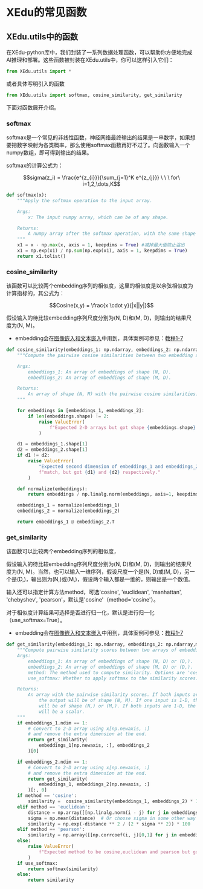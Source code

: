 # XEdu的常见函数

## XEdu.utils中的函数
在XEdu-python库中，我们封装了一系列数据处理函数，可以帮助你方便地完成AI推理和部署。这些函数被封装在XEdu.utils中，你可以这样引入它们：
```python
from XEdu.utils import *
```
或者具体写明引入的函数
```python
from XEdu.utils import softmax, cosine_similarity, get_similarity
```
下面对函数展开介绍。
### softmax
softmax是一个常见的非线性函数，神经网络最终输出的结果是一串数字，如果想要把数字映射为各类概率，那么使用softmax函数再好不过了。向函数输入一个numpy数组，即可得到输出的结果。

softmax的计算公式为：
```math
sigma(z_i) = \frac{e^{z_{i}}}{\sum_{j=1}^K e^{z_{j}}} \ \ \ for\ i=1,2,\dots,K
```
```python
def softmax(x):
    """Apply the softmax operation to the input array.

    Args:
        x: The input numpy array, which can be of any shape.

    Returns:
        A numpy array after the softmax operation, with the same shape as the input array. Each element is between 0 and 1, and the sum of all elements in the same row is 1.
    """
    x1 = x - np.max(x, axis = 1, keepdims = True) #减掉最大值防止溢出    
    x1 = np.exp(x1) / np.sum(np.exp(x1), axis = 1, keepdims = True)
    return x1.tolist()
```

### cosine_similarity
该函数可以比较两个embedding序列的相似度，这里的相似度是以余弦相似度为计算指标的，其公式为：
```math
Cosine(x,y) = \frac{x \cdot y}{|x||y|}
```

假设输入的待比较embedding序列尺度分别为(N, D)和(M, D)，则输出的结果尺度为(N, M)。

- embedding会在[图像嵌入和文本嵌入](https://xedu.readthedocs.io/zh/master/xedu_hub/introduction.html#id84)中用到，具体案例可参见：[教程1-7](https://www.openinnolab.org.cn/pjlab/project?id=65518e1ae79a38197e449843&sc=62f33550bf4f550f3e926cf2#public)

```python
def cosine_similarity(embeddings_1: np.ndarray, embeddings_2: np.ndarray) -> np.ndarray:
    """Compute the pairwise cosine similarities between two embedding arrays.

    Args:
        embeddings_1: An array of embeddings of shape (N, D).
        embeddings_2: An array of embeddings of shape (M, D).

    Returns:
        An array of shape (N, M) with the pairwise cosine similarities.
    """

    for embeddings in [embeddings_1, embeddings_2]:
        if len(embeddings.shape) != 2:
            raise ValueError(
                f"Expected 2-D arrays but got shape {embeddings.shape}."
            )

    d1 = embeddings_1.shape[1]
    d2 = embeddings_2.shape[1]
    if d1 != d2:
        raise ValueError(
            "Expected second dimension of embeddings_1 and embeddings_2 to "
            f"match, but got {d1} and {d2} respectively."
        )

    def normalize(embeddings):
        return embeddings / np.linalg.norm(embeddings, axis=1, keepdims=True)

    embeddings_1 = normalize(embeddings_1)
    embeddings_2 = normalize(embeddings_2)

    return embeddings_1 @ embeddings_2.T
```

### get_similarity
该函数可以比较两个embedding序列的相似度，

假设输入的待比较embedding序列尺度分别为(N, D)和(M, D)，则输出的结果尺度为(N, M)。当然，也可以输入一维序列，假设尺度一个是(N, D)或(M, D)，另一个是(D,)，输出则为(N,)或(M,)，假设两个输入都是一维的，则输出是一个数值。

输入还可以指定计算方法method，可选'cosine', 'euclidean', 'manhattan', 'chebyshev', 'pearson'，默认是'cosine'（method='cosine'）。

对于相似度计算结果可选择是否进行归一化，默认是进行归一化（use_softmax=True）。
- embedding会在[图像嵌入和文本嵌入](https://xedu.readthedocs.io/zh/master/xedu_hub/introduction.html#id84)中用到，具体案例可参见：[教程1-7](https://www.openinnolab.org.cn/pjlab/project?id=65518e1ae79a38197e449843&sc=62f33550bf4f550f3e926cf2#public)

```python
def get_similarity(embeddings_1: np.ndarray, embeddings_2: np.ndarray,method:str='cosine',use_softmax:bool=True) -> np.ndarray:
    """Compute pairwise similarity scores between two arrays of embeddings.
    Args:
        embeddings_1: An array of embeddings of shape (N, D) or (D,).
        embeddings_2: An array of embeddings of shape (M, D) or (D,).
        method: The method used to compute similarity. Options are 'cosine', 'euclidean', 'manhattan', 'chebyshev', 'pearson'. Default is 'cosine'.
        use_softmax: Whether to apply softmax to the similarity scores. Default is True.

    Returns:
        An array with the pairwise similarity scores. If both inputs are 2-D,
            the output will be of shape (N, M). If one input is 1-D, the output
            will be of shape (N,) or (M,). If both inputs are 1-D, the output
            will be a scalar.
    """
    if embeddings_1.ndim == 1:
        # Convert to 2-D array using x[np.newaxis, :]
        # and remove the extra dimension at the end.
        return get_similarity(
            embeddings_1[np.newaxis, :], embeddings_2
        )[0]

    if embeddings_2.ndim == 1:
        # Convert to 2-D array using x[np.newaxis, :]
        # and remove the extra dimension at the end.
        return get_similarity(
            embeddings_1, embeddings_2[np.newaxis, :]
        )[:, 0]
    if method == 'cosine':
        similarity =  cosine_similarity(embeddings_1, embeddings_2) * 100
    elif method == 'euclidean':
        distance = np.array([[np.linalg.norm(i - j) for j in embeddings_2] for i in embeddings_1]) * 100
        sigma = np.mean(distance)  # Or choose sigma in some other way
        similarity = np.exp(-distance ** 2 / (2 * sigma ** 2)) * 100
    elif method == 'pearson':
        similarity = np.array([[np.corrcoef(i, j)[0,1] for j in embeddings_2] for i in embeddings_1]) * 100
    else:
        raise ValueError(
            f"Expected method to be cosine,euclidean and pearson but got {method}."
        )
    if use_softmax:
        return softmax(similarity)
    else:
        return similarity

```
